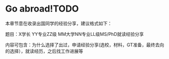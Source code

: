 # Go abroad!TODO

本章节意在收录出国同学的经验分享，建议格式如下：

题目：X学长 YY专业ZZ级 MM大学NN专业LL级MS/PhD就读经验分享

内容可包含：为什么选择了出过，申请经验分享\(选校，材料，GT准备，最终去向的选择），就读经历，之后找工作进展等


